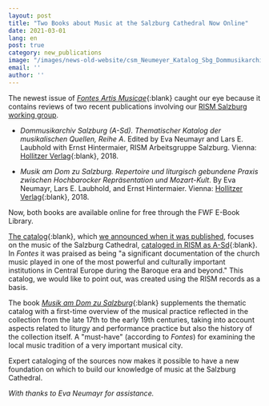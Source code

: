 ```yaml
---
layout: post
title: "Two Books about Music at the Salzburg Cathedral Now Online"
date: 2021-03-01
lang: en
post: true
category: new_publications
image: "/images/news-old-website/csm_Neumeyer_Katalog_Sbg_Dommusikarchiv_bild_a413b1b122.jpg"
email: ''
author: ''
---
```


The newest issue of [_Fontes Artis Musicae_](https://muse.jhu.edu/issue/43682){:blank} caught our eye because it contains reviews of two recent publications involving our [RISM Salzburg working group](http://salzburg.rism.info/home.html).  

* _Dommusikarchiv Salzburg (A-Sd). Thematischer Katalog der musikalischen Quellen, Reihe A_. Edited by Eva Neumayr and Lars E. Laubhold with Ernst Hintermaier, RISM Arbeitsgruppe Salzburg. Vienna: [Hollitzer Verlag](http://www.hollitzer.at/buch/dommusikarchiv-salzburg-a-sd-thematischer-katalog-der-musikalischen-quellen-reihe-a/){:blank}, 2018.  

* _Musik am Dom zu Salzburg. Repertoire und liturgisch gebundene Praxis zwischen Hochbarocker Repräsentation und Mozart-Kult_. By Eva Neumayr, Lars E. Laubhold, and Ernst Hintermaier. Vienna: [Hollitzer Verlag](http://www.hollitzer.at/buch/musik-am-dom-zu-salzburg/){:blank}, 2018.  

Now, both books are available online for free through the FWF E-Book Library.  

[The catalog](https://e-book.fwf.ac.at/o:1205){:blank}, which [we announced when it was published](/new_publications/2018/07/19/musical-sources-in-the-salzburg-cathedral-archive.html), focuses on the music of the Salzburg Cathedral, [cataloged in RISM as A-Sd](https://opac.rism.info/search?View=rism&siglum=A-Sd){:blank}. In _Fontes_ it was praised as being "a significant documentation of the church music played in one of the most powerful and culturally important institutions in Central Europe during the Baroque era and beyond." This catalog, we would like to point out, was created using the RISM records as a basis.  

The book [_Musik am Dom zu Salzburg_](https://e-book.fwf.ac.at/o:1232){:blank} supplements the thematic catalog with a first-time overview of the musical practice reflected in the collection from the late 17th to the early 19th centuries, taking into account aspects related to liturgy and performance practice but also the history of the collection itself. A "must-have" (according to _Fontes_) for examining the local music tradition of a very important musical city.  

Expert cataloging of the sources now makes it possible to have a new foundation on which to build our knowledge of music at the Salzburg Cathedral.  

_With thanks to Eva Neumayr for assistance._
